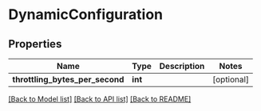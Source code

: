 # DynamicConfiguration

## Properties
Name | Type | Description | Notes
------------ | ------------- | ------------- | -------------
**throttling_bytes_per_second** | **int** |  | [optional] 

[[Back to Model list]](../README.md#documentation-for-models) [[Back to API list]](../README.md#documentation-for-api-endpoints) [[Back to README]](../README.md)


